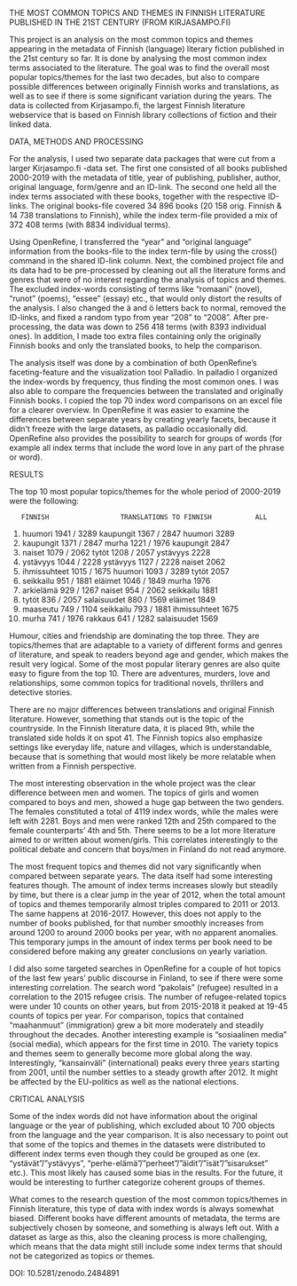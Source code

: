 THE MOST COMMON TOPICS AND THEMES IN FINNISH LITERATURE PUBLISHED IN THE 21ST CENTURY
(FROM KIRJASAMPO.FI)

This project is an analysis on the most common topics and themes appearing in the metadata of Finnish (language) literary fiction published in the 21st century so far. It is done by analysing the most common index terms associated to the literature. The goal was to find the overall most popular topics/themes for the last two decades, but also to compare possible differences between originally Finnish works and translations, as well as to see if there is some significant variation during the years. The data is collected from Kirjasampo.fi, the largest Finnish literature webservice that is based on Finnish library collections of fiction and their linked data. 


DATA, METHODS AND PROCESSING

For the analysis, I used two separate data packages that were cut from a larger Kirjasampo.fi -data set. The first one consisted of all books published 2000-2019 with the metadata of title, year of publishing, publisher, author, original language, form/genre and an ID-link. The second one held all the index terms associated with these books, together with the respective ID-links. The original books-file covered 34 896 books (20 158 orig. Finnish & 14 738 translations to Finnish), while the index term-file provided a mix of 372 408 terms (with 8834 individual terms).

Using OpenRefine, I transferred the “year” and “original language” information from the books-file to the index term-file by using the cross() command in the shared ID-link column. Next, the combined project file and its data had to be pre-processed by cleaning out all the literature forms and genres that were of no interest regarding the analysis of topics and themes. The excluded index-words consisting of terms like “romaani” (novel), “runot” (poems), “essee” (essay) etc., that would only distort the results of the analysis. I also changed the ä and ö letters back to normal, removed the ID-links, and fixed a random typo from year “208” to “2008”. After pre-processing, the data was down to 256 418 terms (with 8393 individual ones). In addition, I made too extra files containing only the originally Finnish books and only the translated books, to help the comparison. 

The analysis itself was done by a combination of both OpenRefine’s faceting-feature and the visualization tool Palladio. In palladio I organized the index-words by frequency, thus finding the most common ones. I was also able to compare the frequencies between the translated and originally Finnish books. I copied the top 70 index word comparisons on an excel file for a clearer overview.  In OpenRefine it was easier to examine the differences between separate years by creating yearly facets, because it didn’t freeze with the large datasets, as palladio occasionally did. OpenRefine also provides the possibility to search for groups of words (for example all index terms that include the word love in any part of the phrase or word).


RESULTS

The top 10 most popular topics/themes for the whole period of 2000-2019 were the following: 

	   FINNISH	                TRANSLATIONS TO FINNISH	          ALL
1.	huumori 1941 / 3289	      kaupungit 1367 / 2847	           huumori 3289
2.	kaupungit 1371 / 2847	    murha 1221 / 1976	               kaupungit 2847
3.	naiset 1079 / 2062	      tytöt 1208 / 2057	               ystävyys 2228
4.	ystävyys 1044 / 2228	    ystävyys 1127 / 2228	           naiset 2062
5.	ihmissuhteet 1015 / 1675  huumori 1093 / 3289	             tytöt 2057
6.	seikkailu 951 / 1881	    eläimet 1046 / 1849	             murha 1976
7.	arkielämä 929 / 1267	    naiset 954 / 2062	               seikkailu 1881
8.	tytöt 836 / 2057	        salaisuudet 880 / 1569	         eläimet 1849
9.	maaseutu 749 / 1104	      seikkailu 793 / 1881	           ihmissuhteet 1675
10.	murha 741 / 1976	        rakkaus 641 / 1282	             salaisuudet 1569

Humour, cities and friendship are dominating the top three. They are topics/themes that are adaptable to a variety of different forms and genres of literature, and speak to readers beyond age and gender, which makes the result very logical. Some of the most popular literary genres are also quite easy to figure from the top 10. There are adventures, murders, love and relationships, some common topics for traditional novels, thrillers and detective stories.

There are no major differences between translations and original Finnish literature. However, something that stands out is the topic of the countryside. In the Finnish literature data, it is placed 9th, while the translated side holds it on spot 41. The Finnish topics also emphasize settings like everyday life, nature and villages, which is understandable, because that is something that would most likely be more relatable when written from a Finnish perspective.

The most interesting observation in the whole project was the clear difference between men and women. The topics of girls and women compared to boys and men, showed a huge gap between the two genders. The females constituted a total of 4119 index words, while the males were left with 2281. Boys and men were ranked 12th and 25th compared to the female counterparts’ 4th and 5th. There seems to be a lot more literature aimed to or written about women/girls. This correlates interestingly to the political debate and concern that boys/men in Finland do not read anymore.

The most frequent topics and themes did not vary significantly when compared between separate years. The data itself had some interesting features though. The amount of index terms increases slowly but steadily by time, but there is a clear jump in the year of 2012, when the total amount of topics and themes temporarily almost triples compared to 2011 or 2013. The same happens at 2016-2017. However, this does not apply to the number of books published, for that number smoothly increases from around 1200 to around 2000 books per year, with no apparent anomalies. This temporary jumps in the amount of index terms per book need to be considered before making any greater conclusions on yearly variation.

I did also some targeted searches in OpenRefine for a couple of hot topics of the last few years’ public discourse in Finland, to see if there were some interesting correlation. The search word “pakolais” (refugee) resulted in a correlation to the 2015 refugee crisis. The number of refugee-related topics were under 10 counts on other years, but from 2015-2018 it peaked at 19-45 counts of topics per year. For comparison, topics that contained “maahanmuut” (immigration) grew a bit more moderately and steadily throughout the decades. Another interesting example is “sosiaalinen media” (social media), which appears for the first time in 2010. The variety topics and themes seem to generally become more global along the way. Interestingly, “kansainväli” (international) peaks every three years starting from 2001, until the number settles to a steady growth after 2012. It might be affected by the EU-politics as well as the national elections.


CRITICAL ANALYSIS

Some of the index words did not have information about the original language or the year of publishing, which excluded about 10 700 objects from the language and the year comparison. It is also necessary to point out that some of the topics and themes in the datasets were distributed to different index terms even though they could be grouped as one (ex. “ystävät”/”ystävyys”, “perhe-elämä”/”perheet”/”äidit”/”isät”/”sisarukset” etc.). This most likely has caused some bias in the results. For the future, it would be interesting to further categorize coherent groups of themes. 

What comes to the research question of the most common topics/themes in Finnish literature, this type of data with index words is always somewhat biased. Different books have different amounts of metadata, the terms are subjectively chosen by someone, and something is always left out. With a dataset as large as this, also the cleaning process is more challenging, which means that the data might still include some index terms that should not be categorized as topics or themes. 

DOI: 10.5281/zenodo.2484891
